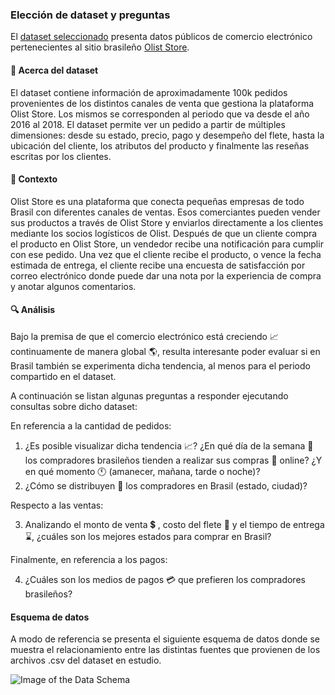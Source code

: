 ### Elección de dataset y preguntas

El [dataset seleccionado](https://www.kaggle.com/olistbr/brazilian-ecommerce) presenta datos públicos de comercio electrónico pertenecientes al sitio brasileño [Olist Store](https://olist.com).

#### :pushpin: Acerca del dataset 

El dataset contiene información de aproximadamente 100k pedidos provenientes de los distintos canales de venta que gestiona la plataforma Olist Store. Los mismos se corresponden al periodo que va desde el año 2016 al 2018. El dataset permite ver un pedido a partir de múltiples dimensiones: desde su estado, precio, pago y desempeño del flete, hasta la ubicación del cliente, los atributos del producto y finalmente las reseñas escritas por los clientes.

#### :pushpin: Contexto 

Olist Store es una plataforma que conecta pequeñas empresas de todo Brasil con diferentes canales de ventas. Esos comerciantes pueden vender sus productos a través de Olist Store y enviarlos directamente a los clientes mediante los socios logísticos de Olist. Después de que un cliente compra el producto en Olist Store, un vendedor recibe una notificación para cumplir con ese pedido. Una vez que el cliente recibe el producto, o vence la fecha estimada de entrega, el cliente recibe una encuesta de satisfacción por correo electrónico donde puede dar una nota por la experiencia de compra y anotar algunos comentarios. 

#### :mag: Análisis 

Bajo la premisa de que el comercio electrónico está creciendo :chart_with_upwards_trend: continuamente de manera global :earth_americas:, resulta interesante poder evaluar si en Brasil también se experimenta dicha tendencia, al menos para el periodo compartido en el dataset. 

A continuación se listan algunas preguntas a responder ejecutando consultas sobre dicho dataset:

En referencia a la cantidad de pedidos:
1. ¿Es posible visualizar dicha tendencia :chart_with_upwards_trend:? ¿En qué día de la semana :date: los compradores brasileños tienden a realizar sus compras :shopping_cart: online? ¿Y en qué momento :clock11: (amanecer, mañana, tarde o noche)? 
2. ¿Cómo se distribuyen :round_pushpin: los compradores en Brasil (estado, ciudad)?

Respecto a las ventas:

3. Analizando el monto de venta :heavy_dollar_sign: , costo del flete :truck: y el tiempo de entrega :hourglass:,  ¿cuáles son los mejores estados para comprar en Brasil? 

Finalmente, en referencia a los pagos:

4. ¿Cuáles son los medios de pagos :credit_card: que prefieren los compradores brasileños?

#### Esquema de datos

A modo de referencia se presenta el siguiente esquema de datos donde se muestra el relacionamiento entre las distintas fuentes que provienen de los archivos .csv del dataset en estudio. 

![Image of the Data Schema](https://i.imgur.com/HRhd2Y0.png)
